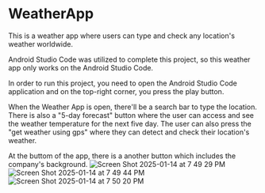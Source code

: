 # WeatherApp

This is a weather app where users can type and check any location's weather worldwide.

Android Studio Code was utilized to complete this project, so this weather app only works on the Android Studio Code.

In order to run this project, you need to open the Android Studio Code application and on the top-right corner, you press the play button.

When the Weather App is open, there'll be a search bar to type the location. There is also a "5-day forecast" button where the user can access and see the weather temperature for the next five day. The user can also press the "get weather using gps" where they can detect and check their location's weather.


At the buttom of the app, there is a another button which includes the company's background.
![Screen Shot 2025-01-14 at 7 49 29 PM](https://github.com/user-attachments/assets/94e39b20-75f9-4041-8f5f-85c1135d43d5)
![Screen Shot 2025-01-14 at 7 49 44 PM](https://github.com/user-attachments/assets/9e3ce035-572e-4798-8aa8-67e728b4d07b)
![Screen Shot 2025-01-14 at 7 50 20 PM](https://github.com/user-attachments/assets/9c43fc68-68a5-424b-b51a-7a0beeb51085)
